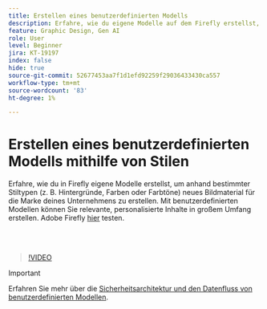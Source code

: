 ```yaml
---
title: Erstellen eines benutzerdefinierten Modells
description: Erfahre, wie du eigene Modelle auf dem Firefly erstellst, um der Marke deines Unternehmens neues Bildmaterial zu verleihen.
feature: Graphic Design, Gen AI
role: User
level: Beginner
jira: KT-19197
index: false
hide: true
source-git-commit: 52677453aa7f1d1efd92259f29036433430ca557
workflow-type: tm+mt
source-wordcount: '83'
ht-degree: 1%

---
```


# Erstellen eines benutzerdefinierten Modells mithilfe von Stilen

Erfahre, wie du in Firefly eigene Modelle erstellst, um anhand bestimmter Stiltypen (z. B. Hintergründe, Farben oder Farbtöne) neues Bildmaterial für die Marke deines Unternehmens zu erstellen. Mit benutzerdefinierten Modellen können Sie relevante, personalisierte Inhalte in großem Umfang erstellen. Adobe Firefly [hier](https://firefly.adobe.com/) testen.

<br> 

>[!VIDEO](https://video.tv.adobe.com/v/3474931?quality=12&learn=on&hidetitle=true)

>[!IMPORTANT]
>
>Erfahren Sie mehr über die [Sicherheitsarchitektur und den Datenfluss von benutzerdefinierten Modellen](https://www.adobe.com/content/dam/cc/en/trust-center/ungated/whitepapers/creative-cloud/adobe-firefly-custom-models-security-fact-sheet.pdf).

